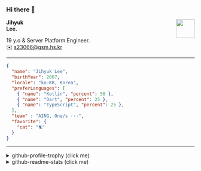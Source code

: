### Hi there 👋
<img src="https://github.githubassets.com/images/mona-loading-default.gif" width="50px" align="right">
</a>

**Jihyuk\
Lee.**

19 y.o & Server Platform Engineer.\
✉️ <s23066@gsm.hs.kr>

---

```json
{
  "name": "Jihyuk Lee",
  "birthYear": 2007,
  "locale": "ko-KR, Korea",
  "preferLanguages": [
    { "name": "Kotlin", "percent": 50 },
    { "name": "Dart", "percent": 25 },
    { "name": "TypeScript", "percent": 25 },
  ],
  "team" : "AING, One/s ···",
  "favorite": {
    "cat": "🐈"
  }
}
```
---
<details>
  <summary>github-profile-trophy (click me)</summary>
  
![](https://github-profile-trophy.vercel.app/?username=withJihyuk&row=1&column=8&theme=nord)
  
</details>
<details>
  <summary>github-readme-stats (click me)</summary>
  
<!--START_SECTION:waka-->
![Code Time](http://img.shields.io/badge/Code%20Time-941%20hrs%202%20mins-blue)

![Lines of code](https://img.shields.io/badge/%EC%A0%80%EB%8A%94%20%EC%97%AC%ED%83%9C%EA%B9%8C%EC%A7%80%20-586.4%20thousand%20%EC%A4%84%EC%9D%98%20%EC%BD%94%EB%93%9C%EB%A5%BC%20%EC%9E%91%EC%84%B1%ED%96%88%EC%96%B4%EC%9A%94.-blue)

**저는 아침형 인간이에요. 🐤** 

```text
🌞 아침                     903 commits         ██████░░░░░░░░░░░░░░░░░░░   22.11 % 
🌆 낮　                     1426 commits        █████████░░░░░░░░░░░░░░░░   34.92 % 
🌃 저녁                     1398 commits        █████████░░░░░░░░░░░░░░░░   34.23 % 
🌙 밤　                     357 commits         ██░░░░░░░░░░░░░░░░░░░░░░░   08.74 % 
```


📊 **저는 이번주를 이렇게 시간을 보냈어요.** 

```text
🕑︎ Timezone: Asia/Seoul

💬 프로그래밍 언어들: 
Kotlin                   4 hrs 45 mins       ██████████████████████░░░   88.12 % 
YAML                     37 mins             ███░░░░░░░░░░░░░░░░░░░░░░   11.43 % 
XML                      0 secs              ░░░░░░░░░░░░░░░░░░░░░░░░░   00.24 % 
Bash                     0 secs              ░░░░░░░░░░░░░░░░░░░░░░░░░   00.22 % 

🔥 에디터들: 
IntelliJ IDEA            5 hrs 22 mins       █████████████████████████   99.54 % 
VS Code                  1 min               ░░░░░░░░░░░░░░░░░░░░░░░░░   00.46 % 

💻 운영 체제들: 
Mac                      5 hrs 24 mins       █████████████████████████   100.00 % 
```


 Last Updated on 26/07/2025 18:55:04 UTC
<!--END_SECTION:waka-->

</details>

</div>

